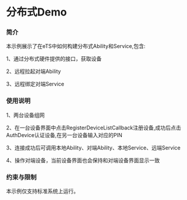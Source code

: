 # 分布式Demo

### 简介
本示例展示了在eTS中如何构建分布式Ability和Service,包含:

1、通过分布式硬件提供的接口，获取设备

2、远程拉起对端Ability

3、远程绑定对端Service


### 使用说明
1、两台设备组网

2、在一台设备界面中点击RegisterDeviceListCallback注册设备,成功后点击AuthDevice认证设备,在另一台设备输入对应的PIN

3、连接成功后可调用本地Ability、对端Ability、本地Service、远端Service

4、操作对端设备，当前设备界面也会保持和对端设备界面显示一致

### 约束与限制
本示例仅支持标准系统上运行。